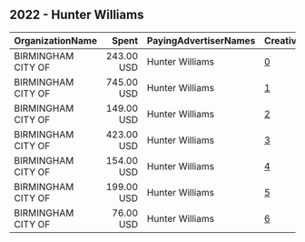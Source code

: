## 2022 - Hunter Williams 
|OrganizationName|Spent|PayingAdvertiserNames|CreativeUrls|Impressions|Genders|AgeBrackets|CountryCodes|BillingAddresses|CandidateBallotInformation|
|:---|---:|:---|:---|---:|:---|:---|:---|:---|:---|
|BIRMINGHAM  CITY OF|243.00 USD|Hunter Williams|[0](https://www.snap.com/political-ads/asset/10eae1baa03c46c1ccd89c81926266a1e0aa527a2802a6818c0ec10a93d44544?mediaType=mp4)|148,517|||united states|"2324 2nd Ave. ,Birmingham,35203,US"|Hunter Williams|
|BIRMINGHAM  CITY OF|745.00 USD|Hunter Williams|[1](https://www.snap.com/political-ads/asset/1f120f720f5a33cb8bc1aafc7bd29e016fc129cfa16c1fdddc1a2c1f69b5f1f9?mediaType=mp4)|993,468|||united states|"2324 2nd Ave. ,Birmingham,35203,US"|Hunter Williams|
|BIRMINGHAM  CITY OF|149.00 USD|Hunter Williams|[2](https://www.snap.com/political-ads/asset/81d99294586ab1e9fd0ccc63b75f4fd34297d8df5792fe15360cc0a47838988d?mediaType=mp4)|95,632|||united states|"2324 2nd Ave. ,Birmingham,35203,US"|Hunter Williams|
|BIRMINGHAM  CITY OF|423.00 USD|Hunter Williams|[3](https://www.snap.com/political-ads/asset/26fbe02b75268e1e3f753ae421e9e3ecb997681804c5570a839545dfd49b3b53?mediaType=mp4)|374,262|||united states|"2324 2nd Ave. ,Birmingham,35203,US"|Hunter Williams|
|BIRMINGHAM  CITY OF|154.00 USD|Hunter Williams|[4](https://www.snap.com/political-ads/asset/6a22fe74f820ee77ffe60460fb4a32920837706a100465837192454682f6ead1?mediaType=mp4)|166,889|||united states|"2324 2nd Ave. ,Birmingham,35203,US"|Hunter Williams|
|BIRMINGHAM  CITY OF|199.00 USD|Hunter Williams|[5](https://www.snap.com/political-ads/asset/281adc2a0d0ae1bc375e55481bc7b1c1e4fb8ce0f55575512cc557a7db434375?mediaType=mp4)|126,534|||united states|"2324 2nd Ave. ,Birmingham,35203,US"|Hunter Williams|
|BIRMINGHAM  CITY OF|76.00 USD|Hunter Williams|[6](https://www.snap.com/political-ads/asset/f6fd6bd8d4c24bfbed10be8d2e7e13d1b0994f6ed030e275a97bf5c08b680186?mediaType=mp4)|63,078|||united states|"2324 2nd Ave. ,Birmingham,35203,US"|Hunter Williams|

